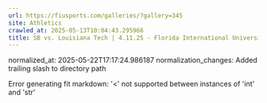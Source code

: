 ```yaml
---
url: https://fiusports.com/galleries/?gallery=345
site: Athletics
crawled_at: 2025-05-13T10:04:43.295966
title: SB vs. Louisiana Tech | 4.11.25 - Florida International University
---
```

normalized_at: 2025-05-22T17:17:24.986187
normalization_changes: Added trailing slash to directory path

Error generating fit markdown: '<' not supported between instances of 'int' and 'str'